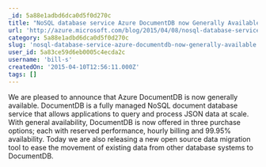 ```yaml
---
_id: 5a88e1adbd6dca0d5f0d270c
title: "NoSQL database service Azure DocumentDB now Generally Available"
url: 'http://azure.microsoft.com/blog/2015/04/08/nosql-database-service-azure-documentdb-now-generally-available/'
category: 5a88e1adbd6dca0d5f0d270c
slug: 'nosql-database-service-azure-documentdb-now-generally-available'
user_id: 5a83ce59d6eb0005c4ecda2c
username: 'bill-s'
createdOn: '2015-04-10T12:56:11.000Z'
tags: []
---
```


We are pleased to announce that Azure DocumentDB is now generally available. DocumentDB is a fully managed NoSQL document database service that allows applications to query and process JSON data at scale. With general availability, DocumentDB is now offered in three purchase options; each with reserved performance, hourly billing and 99.95% availability. Today we are also releasing a new open source data migration tool to ease the movement of existing data from other database systems to DocumentDB.
